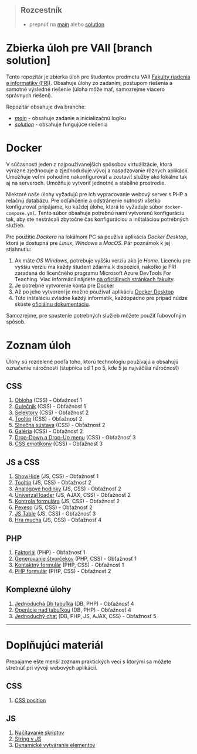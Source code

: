 > ## Rozcestník
> - prepnúť na [main](/../../tree/main) alebo [solution](/../../tree/solution)

# Zbierka úloh pre VAII [branch solution]
Tento repozitár je zbierka úloh pre študentov predmetu VAII [Fakulty riadenia a informatiky (FRI)](https://www.fri.uniza.sk/). Obsahuje úlohy zo zadaním, postupom riešenia a samotné výsledné riešenie (úloha môže mať, samozrejme viacero správnych 
riešení).

Repozitár obsahuje dva branche:
- [_main_](/../../tree/main) - obsahuje zadanie a inicializačnú logiku
- [_solution_](/../../tree/solution) - obsahuje fungujúce riešenia

# Docker
V súčasnosti jeden z najpoužívanejších spôsobov virtuálizácie, ktorá výrazne zjednocuje a zjednodušuje vývoj a nasadzovanie rôznych aplikácií. Umožňuje veľmi pohodlne nakonfigurovať a zostaviť služby ako lokálne tak aj na serveroch. Umožňuje vytvoriť jednotné a stabilné prostredie.

Niektoré naše úlohy vyžadujú pre ich vypracovanie webový server s PHP a relačnú databázu. Pre odľahčenie a odstránenie nutnosti všetko konfigurovať pripájame, ku každej úlohe, ktorá to vyžaduje súbor `docker-compose.yml`. Tento súbor obsahuje potrebnú nami vytvorenú konfiguráciu tak, aby ste nestrácali zbytočne čas konfiguráciou a inštaláciou potrebných služieb.

Pre použitie _Dockera_ na lokálnom PC sa používa aplikácia _Docker Desktop_, ktorá je dostupná pre _Linux_, _Windows_ a _MacOS_. Pár poznámok k jej stiahnutiu:

1.  Ak máte _OS Windows_, potrebuje vyššiu verziu ako je _Home_. Licenciu pre vyššiu verziu ma každý študent zdarma k 
    dispozícií, nakoľko je FRI zaradená do licenčného programu Microsoft Azure DevTools For Teaching. Viac informácií nájdete
    [na oficiálnych stránkach fakulty](https://www.fri.uniza.sk/stranka/softver-a-internet).
2.  Je potrebné vytvorenie konta pre [Docker](https://www.docker.com/)
3.  Až po jeho vytvorení je možné používať aplikáciu [Docker Desktop](https://www.docker.com/products/docker-desktop)
4.  Túto inštaláciu zvládne každý informatik, každopádne pre prípad núdze skúste [oficiálnu dokumentáciu](https://docs.docker.com/desktop/).

Samozrejme, pre spustenie potrebných služieb môžete použiť ľubovoľným spôsob.

# Zoznam úloh

Úlohy sú rozdelené podľa toho, ktorú technológiu používajú a obsahujú označenie náročnosti (stupnica od 1 po 5, kde 5 je najväčšia náročnosť)

## CSS
1. [Obloha](css/position/zadanie.md) (CSS) - Obťažnosť 1
1. [Gulečník](css/pool/zadanie.md) (CSS) - Obťažnosť 1
1. [Selektory](css/selectors/zadanie.md) (CSS) - Obťažnosť 2
1. [Tooltip](css/tooltip/zadanie.md) (CSS) - Obťažnosť 2
1. [Slnečna sústava](css/solar-system/zadanie.md) (CSS) - Obťažnosť 2
1. [Galéria](css/gallery/zadanie.md) (CSS) - Obťažnosť 2
1. [Drop-Down a Drop-Up menu](css/dropdownmenu/zadanie.md) (CSS) - Obťažnosť 3
1. [CSS emotikony](css/emoticons/zadanie.md) (CSS) - Obťažnosť 3
   
## JS a CSS
1. [ShowHide](js/show-hide/zadanie.md) (JS, CSS) - Obťažnosť 1
1. [Tooltip](js/tooltip/zadanie.md) (JS, CSS) - Obťažnosť 2
1. [Analógové hodinky](js/analog-clock/zadanie.md) (JS, CSS) - Obťažnosť 2
1. [Univerzal loader](ajax/universal-loader/zadanie.md) (JS, AJAX, CSS) - Obťažnosť 2
1. [Kontrola formulára](js/form-check/zadanie.md) (JS, CSS) - Obťažnosť 2
1. [Pexeso](js/memory-game/zadanie.md) (JS, CSS) - Obťažnosť 2
1. [JS Table](js/data-table/zadanie.md) (JS, CSS) - Obťažnosť 3
1. [Hra mucha](js/fly-game/zadanie.md) (JS, CSS) - Obťažnosť 4

## PHP
1. [Faktoriál](php/factorial/zadanie.md) (PHP) - Obťažnosť 1
1. [Generovanie štvorčekov](php/squares/zadanie.md) (PHP, CSS) - Obťažnosť 1
1. [Kontaktný formulár](php/contact-form/zadanie.md) (PHP, CSS) - Obťažnosť 1 
1. [PHP formulár](php/form/zadanie.md) (PHP, CSS) - Obťažnosť 2 

## Komplexné úlohy
1. [Jednoduchá Db tabuľka](php/data-table/zadanie.md) (DB, PHP) - Obťažnosť 4
1. [Operácie nad tabuľkou](php/crud/zadanie.md) (DB, PHP) - Obťažnosť 4
1. [Jednoduchý chat](ajax/chat/zadanie.md) (DB, PHP, JS, AJAX, CSS) - Obťažnosť 5

___

# Doplňujúci materiál
Prepájame ešte menší zoznam praktických vecí s ktorými sa môžete stretnúť pri vývoji webových aplikácií.

## CSS
1. [CSS position](common/css-position.md)

## JS
1. [Načítavanie skriptov](common/js-onload.md)
1. [String v JS](common/js-praca-zo-stringom.md)
1. [Dynamické vytváranie elementov](common/js-dynamicke-vytvaranie-elementov.md)




